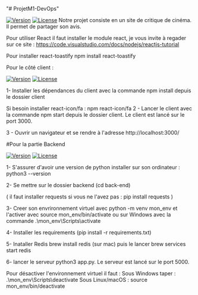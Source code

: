 "# ProjetM1-DevOps" 

[![Version](https://img.shields.io/badge/Version-1.0.0-brightgreen.svg)](CHANGELOG.md)
[![License](https://img.shields.io/badge/License-MIT-blue.svg)](LICENSE.md)
Notre projet consiste en un site de critique de cinéma. Il permet de partager son avis. 

Pour utiliser React il faut installer le module react, je vous invite à regader sur ce site : https://code.visualstudio.com/docs/nodejs/reactjs-tutorial

Pour installer react-toastify
npm install react-toastify

Pour le côté client : 

[![Version](https://img.shields.io/badge/Version-1.0.0-brightgreen.svg)](CHANGELOG.md)
[![License](https://img.shields.io/badge/License-Apache%202.0-blue.svg)](LICENSE.md)

1- Installer les dépendances du client avec la commande npm install depuis le dossier client

Si besoin installer react-icon/fa : npm react-icon/fa
2 - Lancer le client avec la commande npm start depuis le dossier client. Le client est lancé sur le port 3000.

3 - Ouvrir un navigateur et se rendre à l'adresse http://localhost:3000/

#Pour la partie Backend

[![Version](https://img.shields.io/badge/Version-1.0.0-brightgreen.svg)](CHANGELOG.md)
[![License](https://img.shields.io/badge/License-MIT-blue.svg)](LICENSE.md)

1- S'assurer d'avoir une version de python installer sur son ordinateur : python3 --version 

2- Se mettre sur le dossier backend (cd back-end)

( il faut installer requests si vous ne l'avez pas : pip install requests )

3- Creer son envrironnement virtuel avec python -m venv mon_env et l'activer avec source mon_env/bin/activate ou sur Windows avec la commande .\mon_env\Scripts\activate

4- Installer les requirements (pip install -r requirements.txt)


5- Inataller Redis brew install redis (sur mac) puis le lancer brew services start redis

6- lancer le serveur python3 app.py. Le serveur est lancé sur le port 5000.

Pour désactiver l'environnement virtuel il faut : 
  Sous Windows taper : .\mon_env\Scripts\deactivate
  Sous Linux/macOS : source mon_env/bin/deactivate
